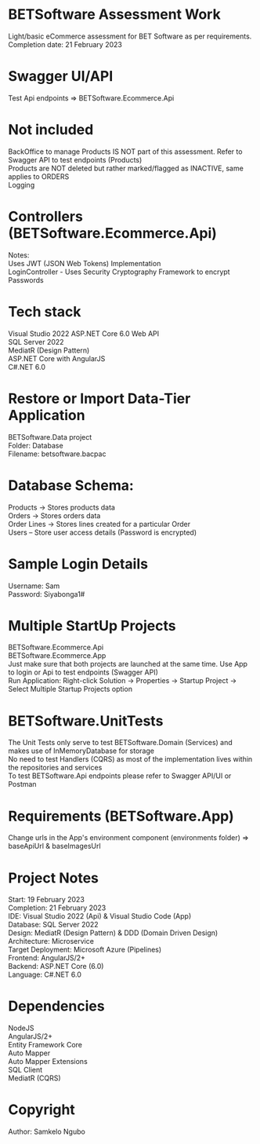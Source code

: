 # BETSoftware Assessment Work
Light/basic eCommerce assessment for BET Software as per requirements.  
Completion date: 21 February 2023  
# Swagger UI/API
Test Api endpoints => BETSoftware.Ecommerce.Api
# Not included
BackOffice to manage Products IS NOT part of this assessment. Refer to Swagger API to test endpoints (Products)  
Products are NOT deleted but rather marked/flagged as INACTIVE, same applies to ORDERS  
Logging
# Controllers (BETSoftware.Ecommerce.Api)
Notes:  
Uses JWT (JSON Web Tokens) Implementation  
LoginController - Uses Security Cryptography Framework to encrypt Passwords
# Tech stack
Visual Studio 2022
ASP.NET Core 6.0 Web API  
SQL Server 2022  
MediatR (Design Pattern)  
ASP.NET Core with AngularJS  
C#.NET 6.0  
# Restore or Import Data-Tier Application
BETSoftware.Data project  
Folder: Database  
Filename: betsoftware.bacpac  
# Database Schema:  
Products -> Stores products data  
Orders -> Stores orders data  
Order Lines -> Stores lines created for a particular Order  
Users – Store user access details (Password is encrypted)  
# Sample Login Details
Username: Sam  
Password: Siyabonga1#
# Multiple StartUp Projects
BETSoftware.Ecommerce.Api  
BETSoftware.Ecommerce.App  
Just make sure that both projects are launched at the same time. Use App to login or Api to test endpoints (Swagger API)  
Run Application: Right-click Solution -> Properties -> Startup Project -> Select Multiple Startup Projects option  
# BETSoftware.UnitTests
The Unit Tests only serve to test BETSoftware.Domain (Services) and makes use of InMemoryDatabase for storage  
No need to test Handlers (CQRS) as most of the implementation lives within the repositories and services  
To test BETSoftware.Api endpoints please refer to Swagger API/UI or Postman  
# Requirements (BETSoftware.App)
Change urls in the App's environment component (environments folder) => baseApiUrl & baseImagesUrl
# Project Notes
Start: 19 February 2023  
Completion: 21 February 2023  
IDE: Visual Studio 2022 (Api) & Visual Studio Code (App)  
Database: SQL Server 2022  
Design: MediatR (Design Pattern) & DDD (Domain Driven Design)  
Architecture: Microservice  
Target Deployment: Microsoft Azure (Pipelines)  
Frontend: AngularJS/2+  
Backend: ASP.NET Core (6.0)  
Language: C#.NET 6.0
# Dependencies
NodeJS  
AngularJS/2+  
Entity Framework Core  
Auto Mapper  
Auto Mapper Extensions  
SQL Client  
MediatR (CQRS)
# Copyright
Author: Samkelo Ngubo

